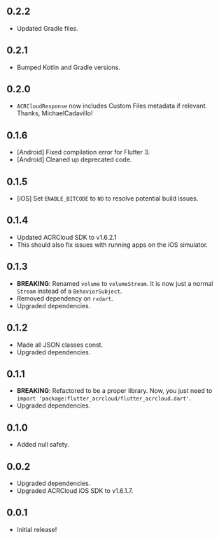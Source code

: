 ## 0.2.2

* Updated Gradle files.

## 0.2.1

* Bumped Kotlin and Gradle versions.

## 0.2.0

* `ACRCloudResponse` now includes Custom Files metadata if relevant. Thanks, MichaelCadavillo!

## 0.1.6

* [Android] Fixed compilation error for Flutter 3.
* [Android] Cleaned up deprecated code.

## 0.1.5

* [iOS] Set `ENABLE_BITCODE` to `NO` to resolve potential build issues.

## 0.1.4

* Updated ACRCloud SDK to v1.6.2.1
* This should also fix issues with running apps on the iOS simulator.

## 0.1.3

* **BREAKING**: Renamed `volume` to `volumeStream`. It is now just a normal `Stream` instead of a `BehaviorSubject`.
* Removed dependency on `rxdart`.
* Upgraded dependencies.

## 0.1.2

* Made all JSON classes const.
* Upgraded dependencies.

## 0.1.1

* **BREAKING**: Refactored to be a proper library. Now, you just need to `import 'package:flutter_acrcloud/flutter_acrcloud.dart'`.
* Upgraded dependencies.

## 0.1.0

* Added null safety.

## 0.0.2

* Upgraded dependencies.
* Upgraded ACRCloud iOS SDK to v1.6.1.7.

## 0.0.1

* Initial release!
